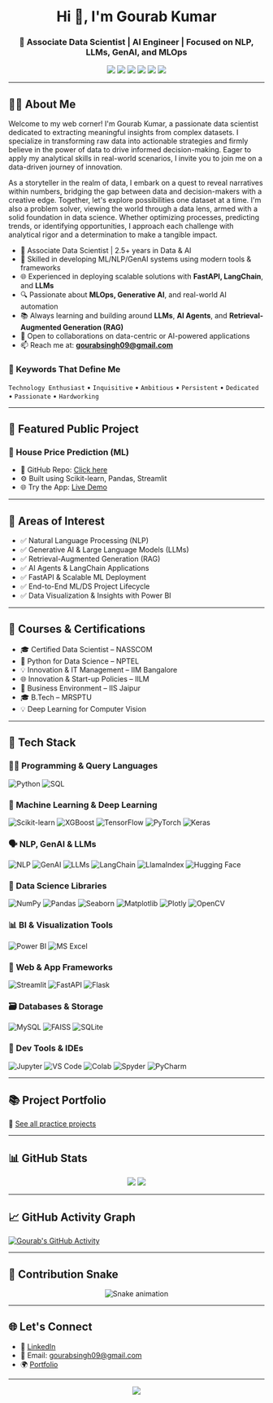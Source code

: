 <h1 align="center">Hi 👋, I'm Gourab Kumar</h1>
<h3 align="center">🚀 Associate Data Scientist | AI Engineer | Focused on NLP, LLMs, GenAI, and MLOps</h3>

<p align="center">
  <a href="https://www.linkedin.com/in/gourab-kumar/"><img src="https://img.shields.io/badge/LinkedIn-blue?style=for-the-badge&logo=linkedin" /></a>
  <a href="mailto:gourabsingh09@gmail.com"><img src="https://img.shields.io/badge/Gmail-red?style=for-the-badge&logo=gmail" /></a>
  <a href="https://sites.google.com/view/gourabsingh-info/home?authuser=0"><img src="https://img.shields.io/badge/Portfolio-grey?style=for-the-badge" /></a>
  <a href="https://www.kaggle.com/gourabkumarsingh"><img src="https://img.shields.io/badge/Kaggle-20BEFF?style=for-the-badge&logo=kaggle&logoColor=white" /></a>
  <a href="https://leetcode.com/u/Ergourab/"><img src="https://img.shields.io/badge/LeetCode-FFA116?style=for-the-badge&logo=leetcode&logoColor=black" /></a>
  <a href="https://github.com/gourab-9"><img src="https://img.shields.io/badge/GitHub-181717?style=for-the-badge&logo=github&logoColor=white" /></a>
</p>

---

## 👨‍💻 About Me

Welcome to my web corner! I'm Gourab Kumar, a passionate data scientist dedicated to extracting meaningful insights from complex datasets. I specialize in transforming raw data into actionable strategies and firmly believe in the power of data to drive informed decision-making. Eager to apply my analytical skills in real-world scenarios, I invite you to join me on a data-driven journey of innovation.

As a storyteller in the realm of data, I embark on a quest to reveal narratives within numbers, bridging the gap between data and decision-makers with a creative edge. Together, let's explore possibilities one dataset at a time. I'm also a problem solver, viewing the world through a data lens, armed with a solid foundation in data science. Whether optimizing processes, predicting trends, or identifying opportunities, I approach each challenge with analytical rigor and a determination to make a tangible impact.

- 💼 Associate Data Scientist | 2.5+ years in Data & AI
- 📌 Skilled in developing ML/NLP/GenAI systems using modern tools & frameworks
- 🌐 Experienced in deploying scalable solutions with **FastAPI, LangChain**, and **LLMs**
- 🔍 Passionate about **MLOps, Generative AI**, and real-world AI automation
- 📚 Always learning and building around **LLMs**, **AI Agents**, and **Retrieval-Augmented Generation (RAG)**
- 💬 Open to collaborations on data-centric or AI-powered applications
- 📫 Reach me at: **gourabsingh09@gmail.com**

### 🌟 Keywords That Define Me
`Technology Enthusiast` • `Inquisitive` • `Ambitious` • `Persistent` • `Dedicated` • `Passionate` • `Hardworking`

---

## 🚀 Featured Public Project

### 🏡 House Price Prediction (ML)
- 📂 GitHub Repo: [Click here](https://github.com/gourab-9/house-price-prediction-mlproject-)
- ⚙️ Built using Scikit-learn, Pandas, Streamlit
- 🌐 Try the App: [Live Demo](https://apptrial2py-4d3txqs8sw2tlvp5uod65q.streamlit.app/)

---

## 🧠 Areas of Interest

- ✅ Natural Language Processing (NLP)
- ✅ Generative AI & Large Language Models (LLMs)
- ✅ Retrieval-Augmented Generation (RAG)
- ✅ AI Agents & LangChain Applications
- ✅ FastAPI & Scalable ML Deployment
- ✅ End-to-End ML/DS Project Lifecycle
- ✅ Data Visualization & Insights with Power BI

---

## 📜 Courses & Certifications

- 🎓 Certified Data Scientist – NASSCOM
- 📘 Python for Data Science – NPTEL
- 💡 Innovation & IT Management – IIM Bangalore
- 🌐 Innovation & Start-up Policies – IILM
- 🏫 Business Environment – IIS Jaipur
- 🎓 B.Tech – MRSPTU
- 💡 Deep Learning for Computer Vision

---

## 🧰 Tech Stack

### 👨‍💻 Programming & Query Languages
![Python](https://img.shields.io/badge/Python-3776AB?style=for-the-badge&logo=python&logoColor=white)
![SQL](https://img.shields.io/badge/SQL-005C84?style=for-the-badge&logo=sqlite&logoColor=white)

### 🧠 Machine Learning & Deep Learning
![Scikit-learn](https://img.shields.io/badge/Scikit--learn-F7931E?style=for-the-badge&logo=scikit-learn&logoColor=white)
![XGBoost](https://img.shields.io/badge/XGBoost-EC6B21?style=for-the-badge)
![TensorFlow](https://img.shields.io/badge/TensorFlow-FF6F00?style=for-the-badge&logo=tensorflow&logoColor=white)
![PyTorch](https://img.shields.io/badge/PyTorch-EE4C2C?style=for-the-badge&logo=pytorch&logoColor=white)
![Keras](https://img.shields.io/badge/Keras-D00000?style=for-the-badge&logo=keras&logoColor=white)

### 🗣️ NLP, GenAI & LLMs
![NLP](https://img.shields.io/badge/NLP-blueviolet?style=for-the-badge)
![GenAI](https://img.shields.io/badge/GenAI-ff69b4?style=for-the-badge)
![LLMs](https://img.shields.io/badge/LLMs-800080?style=for-the-badge)
![LangChain](https://img.shields.io/badge/LangChain-FF5733?style=for-the-badge)
![LlamaIndex](https://img.shields.io/badge/LlamaIndex-darkblue?style=for-the-badge)
![Hugging Face](https://img.shields.io/badge/HuggingFace-FFD21F?style=for-the-badge&logo=huggingface&logoColor=black)

### 🧰 Data Science Libraries
![NumPy](https://img.shields.io/badge/NumPy-013243?style=for-the-badge&logo=numpy&logoColor=white)
![Pandas](https://img.shields.io/badge/Pandas-150458?style=for-the-badge&logo=pandas&logoColor=white)
![Seaborn](https://img.shields.io/badge/Seaborn-2E5EAA?style=for-the-badge)
![Matplotlib](https://img.shields.io/badge/Matplotlib-004088?style=for-the-badge)
![Plotly](https://img.shields.io/badge/Plotly-3F4F75?style=for-the-badge&logo=plotly&logoColor=white)
![OpenCV](https://img.shields.io/badge/OpenCV-5C3EE8?style=for-the-badge&logo=opencv&logoColor=white)

### 📊 BI & Visualization Tools
![Power BI](https://img.shields.io/badge/PowerBI-F2C811?style=for-the-badge&logo=powerbi&logoColor=black)
![MS Excel](https://img.shields.io/badge/MS--Excel-217346?style=for-the-badge&logo=microsoft-excel&logoColor=white)

### 🧪 Web & App Frameworks
![Streamlit](https://img.shields.io/badge/Streamlit-FF4B4B?style=for-the-badge&logo=streamlit&logoColor=white)
![FastAPI](https://img.shields.io/badge/FastAPI-009688?style=for-the-badge&logo=fastapi&logoColor=white)
![Flask](https://img.shields.io/badge/Flask-000000?style=for-the-badge&logo=flask&logoColor=white)

### 🗃️ Databases & Storage
![MySQL](https://img.shields.io/badge/MySQL-005C84?style=for-the-badge&logo=mysql&logoColor=white)
![FAISS](https://img.shields.io/badge/FAISS-blue?style=for-the-badge)
![SQLite](https://img.shields.io/badge/SQLite-07405E?style=for-the-badge&logo=sqlite&logoColor=white)

### 🔧 Dev Tools & IDEs
![Jupyter](https://img.shields.io/badge/Jupyter-F37626?style=for-the-badge&logo=jupyter&logoColor=white)
![VS Code](https://img.shields.io/badge/VS%20Code-007ACC?style=for-the-badge&logo=visual-studio-code&logoColor=white)
![Colab](https://img.shields.io/badge/Google%20Colab-F9AB00?style=for-the-badge&logo=googlecolab&logoColor=white)
![Spyder](https://img.shields.io/badge/Spyder-red?style=for-the-badge)
![PyCharm](https://img.shields.io/badge/PyCharm-000000?style=for-the-badge&logo=pycharm)

---

## 📚 Project Portfolio

🔗 [See all practice projects](https://sites.google.com/view/gourabsingh-info/projects?authuser=0)

---

## 📊 GitHub Stats

<p align="center">
  <img src="https://github-readme-stats.vercel.app/api?username=gourab-9&show_icons=true&theme=tokyonight" />
  <img src="https://github-readme-streak-stats.herokuapp.com/?user=gourab-9&theme=tokyonight" />
</p>

---

## 📈 GitHub Activity Graph

[![Gourab's GitHub Activity](https://github-readme-activity-graph.vercel.app/graph?username=gourab-9&theme=github-compact)](https://github.com/gourab-9)

---

## 🐍 Contribution Snake

<div align="center">
  <img src="https://profile-readme-generator.com/assets/snake.svg" alt="Snake animation" />
</div>

---

## 🌐 Let's Connect

- 💼 [LinkedIn](https://www.linkedin.com/in/gourab-kumar/)
- 📧 Email: gourabsingh09@gmail.com
- 🌍 [Portfolio](https://sites.google.com/view/gourabsingh-info/home?authuser=0)

---

<p align="center">
  <img src="https://komarev.com/ghpvc/?username=gourab-9&label=Profile%20views&color=0e75b6&style=flat" />
</p>

